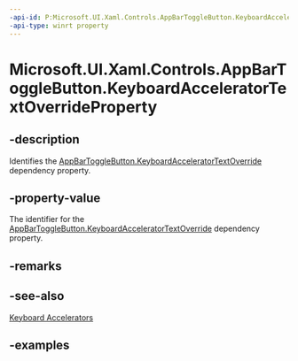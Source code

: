 ```yaml
---
-api-id: P:Microsoft.UI.Xaml.Controls.AppBarToggleButton.KeyboardAcceleratorTextOverrideProperty
-api-type: winrt property
---
```


<!-- Property syntax.
public DependencyProperty KeyboardAcceleratorTextOverrideProperty { get; }
-->

# Microsoft.UI.Xaml.Controls.AppBarToggleButton.KeyboardAcceleratorTextOverrideProperty

## -description
Identifies the [AppBarToggleButton.KeyboardAcceleratorTextOverride](appbartogglebutton_keyboardacceleratortextoverride.md) dependency property.

## -property-value
The identifier for the [AppBarToggleButton.KeyboardAcceleratorTextOverride](appbartogglebutton_keyboardacceleratortextoverride.md) dependency property.

## -remarks

## -see-also
[Keyboard Accelerators](/windows/uwp/design/input/keyboard-accelerators)

## -examples


